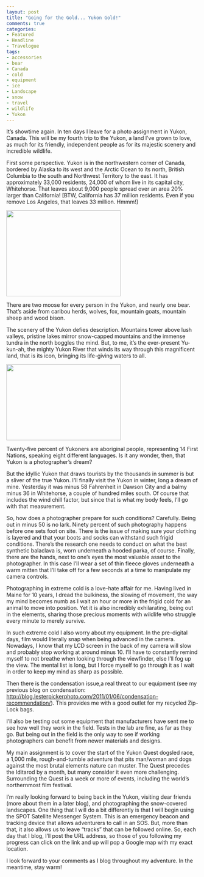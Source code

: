 ```yaml
---
layout: post
title: "Going for the Gold... Yukon Gold!"
comments: true
categories:
- Featured
- Headline
- Travelogue
tags:
- accessories
- bear
- Canada
- cold
- equipment
- ice
- Landscape
- snow
- travel
- wildlife
- Yukon
---
```

It’s showtime again. In ten days I leave for a photo assignment in Yukon, Canada. This will be my fourth trip to the Yukon, a land I’ve grown to love, as much for its friendly, independent people as for its majestic scenery and incredible wildlife.

First some perspective. Yukon is in the northwestern corner of Canada, bordered by Alaska to its west and the Arctic Ocean to its north, British Columbia to the south and Northwest Territory to the east. It has approximately 33,000 residents, 24,000 of whom live in its capital city, Whitehorse. That leaves about 9,000 people spread over an area 20% larger than California! [BTW, California has 37 million residents. Even if you remove Los Angeles, that leaves 33 million. Hmmm!]

<a href="http://blog.lesterpickerphoto.com/wp-content/uploads/2011/01/Grizzly.jpg"><img class="size-medium wp-image-867" title="Grizzly" src="http://blog.lesterpickerphoto.com/wp-content/uploads/2011/01/Grizzly-300x225.jpg" alt="" width="300" height="225" /></a>

There are two moose for every person in the Yukon, and nearly one bear. That’s aside from caribou herds, wolves, fox, mountain goats, mountain sheep and wood bison.

The scenery of the Yukon defies description. Mountains tower above lush valleys, pristine lakes mirror snow-capped mountains and the immense tundra in the north boggles the mind. But, to me, it’s the ever-present Yu-kun-ah, the mighty Yukon River that winds its way through this magnificent land, that is its icon, bringing its life-giving waters to all.

<a href="http://blog.lesterpickerphoto.com/wp-content/uploads/2011/01/Yukon2009-Dempster-Highway-1782009-09-05.jpg"><img class="size-medium wp-image-868" title="Yukon2009-Dempster Highway 1782009-09-05" src="http://blog.lesterpickerphoto.com/wp-content/uploads/2011/01/Yukon2009-Dempster-Highway-1782009-09-05-300x199.jpg" alt="" width="300" height="199" /></a>

Twenty-five percent of Yukoners are aboriginal people, representing 14 First Nations, speaking eight different languages. Is it any wonder, then, that Yukon is a photographer’s dream?

But the idyllic Yukon that draws tourists by the thousands in summer is but a sliver of the true Yukon. I’ll finally visit the Yukon in winter, long a dream of mine. Yesterday it was minus 58 Fahrenheit in Dawson City and a balmy minus 36 in Whitehorse, a couple of hundred miles south. Of course that includes the wind chill factor, but since that is what my body feels, I’ll go with that measurement.

So, how does a photographer prepare for such conditions? Carefully. Being out in minus 50 is no lark. Ninety percent of such photography happens before one sets foot on site. There is the issue of making sure your clothing is layered and that your boots and socks can withstand such frigid conditions. There’s the research one needs to conduct on what the best synthetic balaclava is, worn underneath a hooded parka, of course. Finally, there are the hands, next to one’s eyes the most valuable asset to the photographer. In this case I’ll wear a set of thin fleece gloves underneath a warm mitten that I’ll take off for a few seconds at a time to manipulate my camera controls.

Photographing in extreme cold is a love-hate affair for me. Having lived in Maine for 10 years, I dread the bulkiness, the slowing of movement, the way my mind becomes numb as I wait an hour or more in the frigid cold for an animal to move into position. Yet it is also incredibly exhilarating, being out in the elements, sharing those precious moments with wildlife who struggle every minute to merely survive.

In such extreme cold I also worry about my equipment. In the pre-digital days, film would literally snap when being advanced in the camera. Nowadays, I know that my LCD screen in the back of my camera will slow and probably stop working at around minus 10. I’ll have to constantly remind myself to not breathe when looking through the viewfinder, else I’ll fog up the view. The mental list is long, but I force myself to go through it as I wait in order to keep my mind as sharp as possible.

Then there is the condensation issue,a real threat to our equipment (see my previous blog on condensation: <a href="http://blog.lesterpickerphoto.com/2011/01/06/condensation-recommendation/">http://blog.lesterpickerphoto.com/2011/01/06/condensation-recommendation/</a>). This provides me with a good outlet for my recycled Zip-Lock bags.

I’ll also be testing out some equipment that manufacturers have sent me to see how well they work in the field. Tests in the lab are fine, as far as they go. But being out in the field is the only way to see if working photographers can benefit from newer materials and designs.

My main assignment is to cover the start of the Yukon Quest dogsled race, a 1,000 mile, rough-and-tumble adventure that pits man/woman and dogs against the most brutal elements nature can muster. The Quest precedes the Iditarod by a month, but many consider it even more challenging. Surrounding the Quest is a week or more of events, including the world’s northernmost film festival.

I’m really looking forward to being back in the Yukon, visiting dear friends (more about them in a later blog), and photographing the snow-covered landscapes. One thing that I will do a bit differently is that I will begin using the SPOT Satellite Messenger System. This is an emergency beacon and tracking device that allows adventurers to call in an SOS. But, more than that, it also allows us to leave “tracks” that can be followed online. So, each day that I blog, I’ll post the URL address, so those of you following my progress can click on the link and up will pop a Google map with my exact location.

I look forward to your comments as I blog throughout my adventure. In the meantime, stay warm!